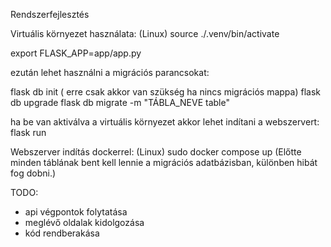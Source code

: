 Rendszerfejlesztés

Virtuális környezet használata: (Linux)
source ./.venv/bin/activate

export FLASK_APP=app/app.py

ezután lehet használni a migrációs parancsokat:

flask db init ( erre csak akkor van szükség ha nincs migrációs mappa)
flask db upgrade
flask db migrate -m "TÁBLA_NEVE table"

ha be van aktiválva a virtuális környezet akkor lehet indítani a webszervert:
flask run

Webszerver indítás dockerrel: (Linux)
sudo docker compose up
(Előtte minden táblának bent kell lennie a migrációs adatbázisban, különben hibát fog dobni.)

TODO:

- api végpontok folytatása
- meglévő oldalak kidolgozása
- kód rendberakása

